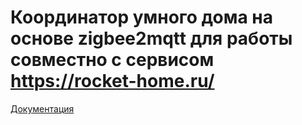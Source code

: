 # Координатор умного дома на основе zigbee2mqtt для работы совместно с сервисом https://rocket-home.ru/

[Документация](https://github.com/rocket-home/z2m-docker/wiki)
